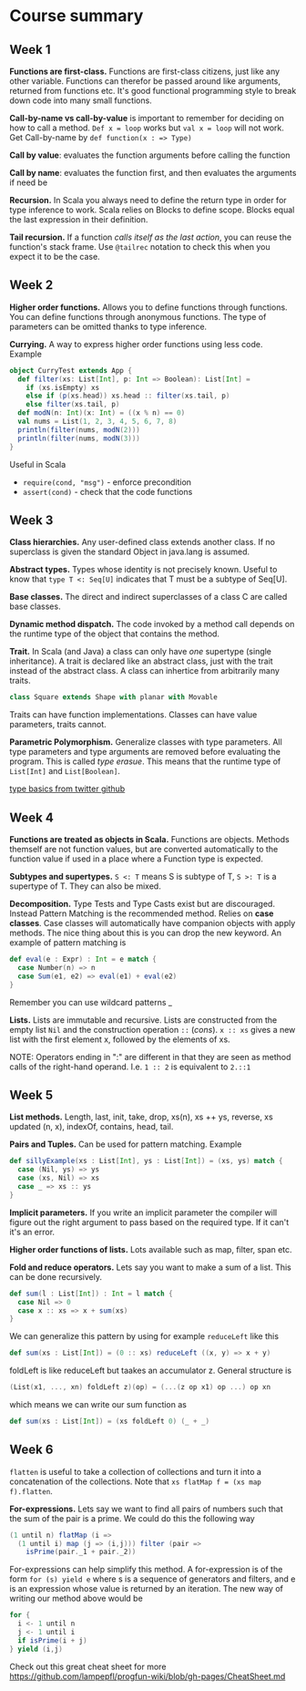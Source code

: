 # Course summary

## Week 1
**Functions are first-class.** Functions are first-class citizens, just like any other variable. 
Functions can therefor be passed around like arguments, returned from functions etc.
It's good functional programming style to break down code into many small functions.

**Call-by-name vs call-by-value** is important to remember for deciding on how to call a method.
```Def x = loop``` works but ```val x = loop``` will not work. Get Call-by-name by ```def function(x : => Type)```

**Call by value**: evaluates the function arguments before calling the function

**Call by name**: evaluates the function first, and then evaluates the arguments if need be

**Recursion.** In Scala you always need to define the return type in order for type inference to work.
Scala relies on Blocks to define scope. Blocks equal the last expression in their definition.

**Tail recursion.** If a function *calls itself as the last action*, you can reuse the function's stack frame. Use ```@tailrec``` notation to check this when you expect it to be the case.

## Week 2
**Higher order functions.** Allows you to define functions through functions. You can define functions through anonymous functions. The type of parameters can be omitted thanks to type inference.

**Currying.** A way to express higher order functions using less code. Example
```Scala
object CurryTest extends App {
  def filter(xs: List[Int], p: Int => Boolean): List[Int] =
    if (xs.isEmpty) xs
    else if (p(xs.head)) xs.head :: filter(xs.tail, p)
    else filter(xs.tail, p)
  def modN(n: Int)(x: Int) = ((x % n) == 0)
  val nums = List(1, 2, 3, 4, 5, 6, 7, 8)
  println(filter(nums, modN(2)))
  println(filter(nums, modN(3)))
}
```
Useful in Scala
* ```require(cond, "msg")``` - enforce precondition
* ```assert(cond)``` - check that the code functions

## Week 3
**Class hierarchies.** Any user-defined class extends another class. If no superclass is given the standard Object in java.lang is assumed.

**Abstract types.** Types whose identity is not precisely known. Useful to know that ```type T <: Seq[U]``` indicates that T must be a subtype of Seq[U].

**Base classes.** The direct and indirect superclasses of a class C are called base classes.

**Dynamic method dispatch.** The code invoked by a method call depends on the runtime type of the object that contains the method.

**Trait.** In Scala (and Java) a class can only have *one* supertype (single inheritance). A trait is declared like an abstract class, just with the trait instead of the abstract class. A class can inhertice from arbitrarily many traits.
```Scala
class Square extends Shape with planar with Movable
```
Traits can have function implementations. Classes can have value parameters, traits cannot.

**Parametric Polymorphism.** Generalize classes with type parameters. All type parameters and type arguments are removed before evaluating the program. This is called *type erasue*. This means that the runtime type of ```List[Int]``` and ```List[Boolean]```.

[type basics from twitter github](https://twitter.github.io/scala_school/type-basics.html)

## Week 4

**Functions are treated as objects in Scala.** Functions are objects. Methods themself are not function values, but are converted automatically to the function value if used in a place where a Function type is expected.

**Subtypes and supertypes.** ```S <: T``` means S is subtype of T, ```S >: T``` is a supertype of T. They can also be mixed.

**Decomposition.** Type Tests and Type Casts exist but are discouraged. Instead Pattern Matching is the recommended method.
Relies on **case classes**. Case classes will automatically have companion objects with apply methods. The nice thing about this is you can drop the new keyword. An example of pattern matching is
```Scala
def eval(e : Expr) : Int = e match {
  case Number(n) => n
  case Sum(e1, e2) => eval(e1) + eval(e2)
}
```
Remember you can use wildcard patterns _

**Lists.** Lists are immutable and recursive. Lists are constructed from the empty list ```Nil``` and the construction operation ```::``` (*cons*). ```x :: xs``` gives a new list with the first element x, followed by the elements of xs.

NOTE: Operators ending in ":" are different in that they are seen as method calls of the right-hand operand.
I.e.  ```1 :: 2``` is equivalent to ```2.::1```

## Week 5

**List methods.** Length, last, init, take, drop, xs(n), xs ++ ys, reverse, xs updated (n, x), indexOf, contains, head, tail.

**Pairs and Tuples.** Can be used for pattern matching. Example
```Scala
def sillyExample(xs : List[Int], ys : List[Int]) = (xs, ys) match {
  case (Nil, ys) => ys
  case (xs, Nil) => xs
  case _ => xs :: ys
}
```
**Implicit parameters.** If you write an implicit parameter the compiler will figure out the right argument to pass based on the required type. If it can't it's an error.

**Higher order functions of lists.** Lots available such as map, filter, span etc.

**Fold and reduce operators.** Lets say you want to make a sum of a list. This can be done recursively.
```Scala
def sum(l : List[Int]) : Int = l match {
  case Nil => 0
  case x :: xs => x + sum(xs)
}
```
We can generalize this pattern by using for example ```reduceLeft``` like this
```Scala
def sum(xs : List[Int]) = (0 :: xs) reduceLeft ((x, y) => x + y)
```
foldLeft is like reduceLeft but taakes an accumulator z. General structure is
```Scala
(List(x1, ..., xn) foldLeft z)(op) = (...(z op x1) op ...) op xn
```
which means we can write our sum function as
```Scala
def sum(xs : List[Int]) = (xs foldLeft 0) (_ + _)
```

## Week 6
```flatten``` is useful to take a collection of collections and turn it into a concatenation of the collections.
Note that ```xs flatMap f = (xs map f).flatten```.

**For-expressions.** Lets say we want to find all pairs of numbers such that the sum of the pair is a prime. We could do this the following way
```Scala
(1 until n) flatMap (i =>
  (1 until i) map (j => (i,j))) filter (pair => 
    isPrime(pair._1 + pair._2))
```
For-expressions can help simplify this method. A for-expression is of the form ```for (s) yield e``` where s is a sequence of generators and filters, and e is an expression whose value is returned by an iteration. The new way of writing our method above would be
```Scala
for {
  i <- 1 until n
  j <- 1 until i
  if isPrime(i + j)
} yield (i,j)
```

Check out this great cheat sheet for more https://github.com/lampepfl/progfun-wiki/blob/gh-pages/CheatSheet.md
